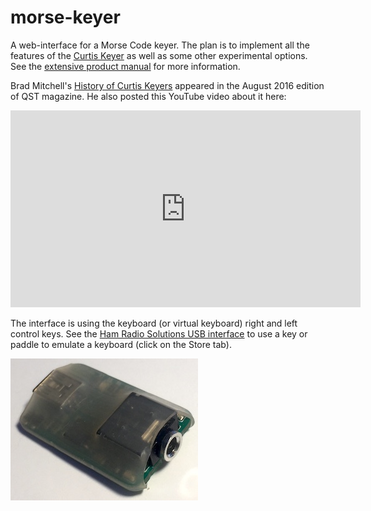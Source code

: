 # morse-keyer

A web-interface for a Morse Code keyer.  The plan is to implement
all the features of the [Curtis Keyer](http://www.arrl.org/news/curtis-keyer-chip-developer-jack-curtis-k6ku-sk)
as well as some other experimental options.  See the [extensive product manual](./docs/CK-8045ABM.pdf)
for more information.

Brad Mitchell's [History of Curtis Keyers](./docs/curtis-qst-aug-2016.png) appeared in the August 2016 edition of QST magazine.  He also posted this
YouTube video about it here:

<iframe width="560" height="315" src="https://www.youtube.com/embed/HjsUctIE3-I" title="YouTube video player" frameborder="0" allow="accelerometer; autoplay; clipboard-write; encrypted-media; gyroscope; picture-in-picture" allowfullscreen></iframe>

The interface is using the keyboard (or virtual keyboard) right and left
control keys.  See the [Ham Radio Solutions USB interface](https://hamradio.solutions/vband/) to use a
key or paddle to emulate a keyboard (click on the Store tab).

![USB interface](./docs/usb.jpg)
